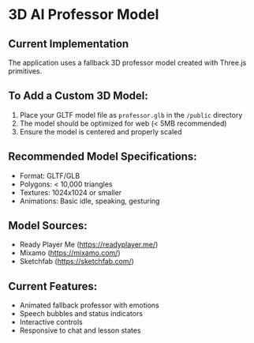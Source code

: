 # 3D AI Professor Model

## Current Implementation
The application uses a fallback 3D professor model created with Three.js primitives.

## To Add a Custom 3D Model:
1. Place your GLTF model file as `professor.glb` in the `/public` directory
2. The model should be optimized for web (< 5MB recommended)
3. Ensure the model is centered and properly scaled

## Recommended Model Specifications:
- Format: GLTF/GLB
- Polygons: < 10,000 triangles
- Textures: 1024x1024 or smaller
- Animations: Basic idle, speaking, gesturing

## Model Sources:
- Ready Player Me (https://readyplayer.me/)
- Mixamo (https://mixamo.com/)
- Sketchfab (https://sketchfab.com/)

## Current Features:
- Animated fallback professor with emotions
- Speech bubbles and status indicators
- Interactive controls
- Responsive to chat and lesson states
